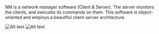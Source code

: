 NM is a network manager software (Client & Server). The server monitors the clients, and executes its
commands on them. This software is object-oriented and employs a beautiful client-server architecture.

![Alt text](http://img1.imagilive.com/0716/1560.png)
![Alt text](http://img1.imagilive.com/0716/2c87.png)
